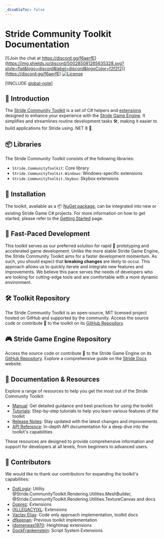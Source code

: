 ```yaml
---
_disableToc: false
---
```

# Stride Community Toolkit Documentation

[![Join the chat at https://discord.gg/f6aerfE](https://img.shields.io/discord/500285081265635328.svg?style=flat&logo=discord&label=discord&logoColor=f2f2f2)](https://discord.gg/f6aerfE)
[![License](https://img.shields.io/badge/license-MIT-blue)](https://github.com/stride3d/stride/blob/master/LICENSE.md)

[!INCLUDE [global-note](includes/global-note.md)]

## 👋 Introduction

The [Stride Community Toolkit](https://github.com/stride3d/stride-community-toolkit) is a set of C# helpers and [extensions](manual/animation-extensions/index.md) designed to enhance your experience with the [Stride Game Engine](https://www.stride3d.net/). It simplifies and streamlines routine development tasks 🛠️, making it easier to build applications for Stride using .NET 8 🎉.

## 📦 Libraries

The Stride Community Toolkit consists of the following libraries:

- `Stride.CommunityToolkit`: Core library
- `Stride.CommunityToolkit.Windows`: Windows-specific extensions
- `Stride.CommunityToolkit.Skybox`: Skybox extensions

## 🔧 Installation

The toolkit, available as a 📦 [NuGet package](https://www.nuget.org/profiles/StrideCommunity), can be integrated into new or existing Stride Game C# projects. For more information on how to get started, please refer to the [Getting Started](manual/getting-started.md) page.

## 🚀 Fast-Paced Development

This toolkit serves as our preferred solution for rapid 🏃 prototyping and accelerated game development. Unlike the more stable Stride Game Engine, the Stride Community Toolkit aims for a faster development momentum. As such, you should expect that **breaking changes** are likely to occur. This approach allows us to quickly iterate and integrate new features and improvements. We believe this pace serves the needs of developers who are looking for cutting-edge tools and are comfortable with a more dynamic environment.

## 🛠️ Toolkit Repository

The Stride Community Toolkit is an open-source, MIT licensed project hosted on GitHub and supported by the community. Access the source code or contribute 🤝 to the toolkit on its [GitHub Repository](https://github.com/stride3d/stride-community-toolkit).

## 🎮 Stride Game Engine Repository

Access the source code or contribute 🤝 to the Stride Game Engine on its [GitHub Repository](https://github.com/stride3d/stride). Explore a comprehensive guide on the [Stride Docs](https://doc.stride3d.net/) website.

## 📃 Documentation & Resources

Explore a range of resources to help you get the most out of the Stride Community Toolkit:

- [Manual](manual/index.md): Get detailed guidance and best practices for using the toolkit
- [Tutorials](tutorials/index.md): Step-by-step tutorials to help you learn various features of the toolkit
- [Release Notes](release-notes/index.md): Stay updated with the latest changes and improvements
- [API Reference](api/index.md): In-depth API documentation for a deep dive into the toolkit's capabilities

These resources are designed to provide comprehensive information and support for developers at all levels, from beginners to advanced users.

## 👥 Contributors

We would like to thank our contributors for expanding the toolkit's capabilities:

- [DotLogix](https://github.com/dotlogix): Utility @Stride.CommunityToolkit.Rendering.Utilities.MeshBuilder, @Stride.CommunityToolkit.Rendering.Utilities.TextureCanvas and docs
- [Doprez](https://github.com/Doprez): Extensions
- [IXLLEGACYIXL](https://github.com/IXLLEGACYIXL): Extensions
- [Vaclav Elias](https://github.com/VaclavElias): Code only approach implementation, toolkit docs
- [dfkeenan](https://github.com/dfkeenan): Previous toolkit implementation
- [Idomeneas1970](https://github.com/Idomeneas1970): Heightmap extensions
- [DockFrankenstein](https://github.com/DockFrankenstein): Script System Extensions
